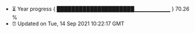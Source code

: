 - ⏳ Year progress { █████████████████████▁▁▁▁▁▁▁▁▁ } 70.26 %
- ⏰ Updated on Tue, 14 Sep 2021 10:22:17 GMT

